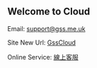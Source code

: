 ## Welcome to Cloud

Email:  support@gss.me.uk

Site New Url: [GssCloud](https://en.gsscloud.co.uk/?_blank)

Online Service: [線上客服](https://tawk.to/chat/5bc3ff7008387933e5bb4d56/default) 




